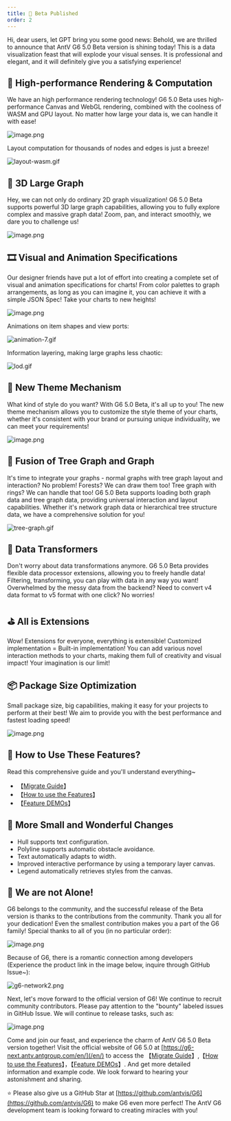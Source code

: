 ```yaml
---
title: 🎉 Beta Published
order: 2
---
```


Hi, dear users, let GPT bring you some good news:
Behold, we are thrilled to announce that AntV G6 5.0 Beta version is shining today! This is a data visualization feast that will explode your visual senses. It is professional and elegant, and it will definitely give you a satisfying experience!

## 🚀 High-performance Rendering & Computation

We have an high performance rendering technology! G6 5.0 Beta uses high-performance Canvas and WebGL rendering, combined with the coolness of WASM and GPU layout. No matter how large your data is, we can handle it with ease!

![image.png](https://mdn.alipayobjects.com/huamei_qa8qxu/afts/img/A*NUFVRqAJv6QAAAAAAAAAAAAADmJ7AQ/original)

Layout computation for thousands of nodes and edges is just a breeze!

![layout-wasm.gif](https://mdn.alipayobjects.com/huamei_qa8qxu/afts/img/A*tG8ZTaaeeFMAAAAAAAAAAAAADmJ7AQ/original)

## 🌠 3D Large Graph

Hey, we can not only do ordinary 2D graph visualization! G6 5.0 Beta supports powerful 3D large graph capabilities, allowing you to fully explore complex and massive graph data! Zoom, pan, and interact smoothly, we dare you to challenge us!

![image.png](https://mdn.alipayobjects.com/huamei_qa8qxu/afts/img/A*3hOPToWw9NsAAAAAAAAAAAAADmJ7AQ/original)

## 🎞 Visual and Animation Specifications

Our designer friends have put a lot of effort into creating a complete set of visual and animation specifications for charts! From color palettes to graph arrangements, as long as you can imagine it, you can achieve it with a simple JSON Spec! Take your charts to new heights!

![image.png](https://mdn.alipayobjects.com/huamei_qa8qxu/afts/img/A*48CQRI81wjAAAAAAAAAAAAAADmJ7AQ/original)

Animations on item shapes and view ports:

![animation-7.gif](https://mdn.alipayobjects.com/huamei_qa8qxu/afts/img/A*NJLgR5H104gAAAAAAAAAAAAADmJ7AQ/original)

Information layering, making large graphs less chaotic:

![lod.gif](https://mdn.alipayobjects.com/huamei_qa8qxu/afts/img/A*vRH-TZU93PcAAAAAAAAAAAAADmJ7AQ/original)

## 🎨 New Theme Mechanism

What kind of style do you want? With G6 5.0 Beta, it's all up to you! The new theme mechanism allows you to customize the style theme of your charts, whether it's consistent with your brand or pursuing unique individuality, we can meet your requirements!

![image.png](https://mdn.alipayobjects.com/huamei_qa8qxu/afts/img/A*XVd6S62Pl_YAAAAAAAAAAAAADmJ7AQ/original)

## 🎄 Fusion of Tree Graph and Graph

It's time to integrate your graphs - normal graphs with tree graph layout and interaction? No problem! Forests? We can draw them too! Tree graph with rings? We can handle that too!
G6 5.0 Beta supports loading both graph data and tree graph data, providing universal interaction and layout capabilities. Whether it's network graph data or hierarchical tree structure data, we have a comprehensive solution for you!

![tree-graph.gif](https://mdn.alipayobjects.com/huamei_qa8qxu/afts/img/A*TvNWRIOISrQAAAAAAAAAAAAADmJ7AQ/original)

## 🤖 Data Transformers

Don't worry about data transformations anymore. G6 5.0 Beta provides flexible data processor extensions, allowing you to freely handle data! Filtering, transforming, you can play with data in any way you want! Overwhelmed by the messy data from the backend? Need to convert v4 data format to v5 format with one click? No worries!

## ⛳️ All is Extensions

Wow! Extensions for everyone, everything is extensible! Customized implementation = Built-in implementation! You can add various novel interaction methods to your charts, making them full of creativity and visual impact! Your imagination is our limit!

## 📦 Package Size Optimization

Small package size, big capabilities, making it easy for your projects to perform at their best! We aim to provide you with the best performance and fastest loading speed!

![image.png](https://mdn.alipayobjects.com/huamei_qa8qxu/afts/img/A*PMfOQ4YOX1oAAAAAAAAAAAAADmJ7AQ/original)

## 🤔 How to Use These Features?

Read this comprehensive guide and you'll understand everything~

- 【[Migrate Guide](/en/manual/upgrade)】
- 【[How to use the Features](/en/manual/new-features)】
- 【[Feature DEMOs](/en/examples)】

## 🌸 More Small and Wonderful Changes

- Hull supports text configuration.
- Polyline supports automatic obstacle avoidance.
- Text automatically adapts to width.
- Improved interactive performance by using a temporary layer canvas.
- Legend automatically retrieves styles from the canvas.

## 💪 We are not Alone!

G6 belongs to the community, and the successful release of the Beta version is thanks to the contributions from the community. Thank you all for your dedication! Even the smallest contribution makes you a part of the G6 family! Special thanks to all of you (in no particular order):

![image.png](https://mdn.alipayobjects.com/huamei_qa8qxu/afts/img/A*qu7ZRozkD6UAAAAAAAAAAAAADmJ7AQ/original)

Because of G6, there is a romantic connection among developers (Experience the product link in the image below, inquire through GitHub Issue~):

![g6-network2.png](https://mdn.alipayobjects.com/huamei_qa8qxu/afts/img/A*QaDWQZOeAHEAAAAAAAAAAAAADmJ7AQ/original)

Next, let's move forward to the official version of G6! We continue to recruit community contributors. Please pay attention to the "bounty" labeled issues in GitHub Issue. We will continue to release tasks, such as:

![image.png](https://mdn.alipayobjects.com/huamei_qa8qxu/afts/img/A*VmUNR40RdmwAAAAAAAAAAAAADmJ7AQ/original)

Come and join our feast, and experience the charm of AntV G6 5.0 Beta version together! Visit the official website of G6 5.0 at [https://g6-next.antv.antgroup.com/en/](/en/) to access the 【[Migrate Guide](/en/manual/upgrade)】,【[How to use the Features](/en/manual/new-features)】，【[Feature DEMOs](/en/examples)】. And get more detailed information and example code. We look forward to hearing your astonishment and sharing.

⭐️ Please also give us a GitHub Star at [https://github.com/antvis/G6](https://github.com/antvis/G6) to make G6 even more perfect! The AntV G6 development team is looking forward to creating miracles with you!
